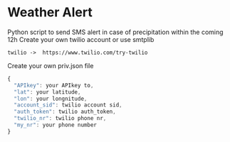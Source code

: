 # Weather Alert

Python script to send SMS alert in case of precipitation within the coming 12h
Create your own twilio account or use smtplib

```
twilio ->  https://www.twilio.com/try-twilio
```

Create your own priv.json file

```javascript
{
  "APIkey": your APIkey to,
  "lat": your latitude,
  "lon": your longnitude,
  "account_sid": twilio account sid,
  "auth_token": twilio auth_token,
  "twilio_nr": twilio phone nr,
  "my_nr": your phone number
}
```